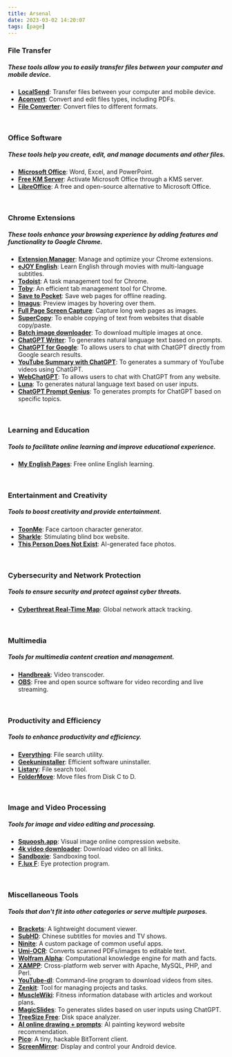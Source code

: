 ```yaml
---
title: Arsenal
date: 2023-03-02 14:20:07
tags: [page]
---
```


### File Transfer

##### These tools allow you to easily transfer files between your computer and mobile device.

- **[LocalSend](https://zerosend.io/)**: Transfer files between your computer and mobile device.
- **[Aconvert](https://www.aconvert.com/)**: Convert and edit files types, including PDFs.
- **[File Converter](https://www.fileconverter.xyz/)**: Convert files to different formats.

<br>

### Office Software

##### These tools help you create, edit, and manage documents and other files.

- **[Microsoft Office](https://www.office.com/)**: Word, Excel, and PowerPoint.
- **[Free KM Server](https://zhuanlan.zhihu.com/p/27222230)**: Activate Microsoft Office through a KMS server.
- **[LibreOffice](https://www.libreoffice.org/)**: A free and open-source alternative to Microsoft Office.

<br>

### Chrome Extensions

##### These tools enhance your browsing experience by adding features and functionality to Google Chrome.

- **[Extension Manager](https://chrome.google.com/webstore/detail/extension-manager/gjldcdngmdknpinoemndlidpcabkggco)**: Manage and optimize your Chrome extensions.
- **[eJOY English](https://chrome.google.com/webstore/detail/ejoy-english-learn-with-m/gbiolhoadnapmnefgkolcfbkeeidpcjf)**: Learn English through movies with multi-language subtitles.
- **[Todoist](https://chrome.google.com/webstore/detail/todoist-for-google/ejcflgpmancpdljkkcpgldgdpkmlonog)**: A task management tool for Chrome.
- **[Toby](https://chrome.google.com/webstore/detail/toby-for-chrome/hddnkoipeenegfoeaoibdmnaalmgkpip)**: An efficient tab management tool for Chrome.
- **[Save to Pocket](https://chrome.google.com/webstore/detail/save-to-pocket/niloccemoadcdkdjlinkgdfekeahmflj)**: Save web pages for offline reading.
- **[Imagus](https://chrome.google.com/webstore/detail/imagus/immpkjjlgappgfkkfieppnmlhakdmaab)**: Preview images by hovering over them.
- **[Full Page Screen Capture](https://chrome.google.com/webstore/detail/full-page-screen-capture/fdpohaocaechififmbbbbbknoalclacl)**: Capture long web pages as images.
- **[SuperCopy](https://chrome.google.com/webstore/detail/supercopy-enable-copy/onepmapfbjohnegdmfhndpefjkppbjkm)**: To enable copying of text from websites that disable copy/paste.
- **[Batch image downloader](https://chrome.google.com/webstore/detail/imageassistant-batch-imag/dbjbempljhcmhlfpfacalomonjpalpko)**: To download multiple images at once.
- **[ChatGPT Writer](https://chrome.google.com/webstore/detail/chatgpt-writer-write-mail/pdnenlnelpdomajfejgapbdpmjkfpjkp/related)**: To generates natural language text based on prompts.
- **[ChatGPT for Google](https://chrome.google.com/webstore/detail/chatgpt-for-google/jgjaeacdkonaoafenlfkkkmbaopkbilf?ref=producthunt)**: To allows users to chat with ChatGPT directly from Google search results.
- **[YouTube Summary with ChatGPT](https://chrome.google.com/webstore/detail/youtube-summary-with-chat/nmmicjeknamkfloonkhhcjmomieiodli/related)**: To generates a summary of YouTube videos using ChatGPT.
- **[WebChatGPT](https://chrome.google.com/webstore/detail/webchatgpt-chatgpt-with-i/lpfemeioodjbpieminkklglpmhlngfcn/related)**: To allows users to chat with ChatGPT from any website.
- **[Luna](https://chrome.google.com/webstore/detail/luna-chatgpt-for-chrome/bignkmclhhmhagjojehblmmaifljphfe/related)**: To generates natural language text based on user inputs.
- **[ChatGPT Prompt Genius](https://chrome.google.com/webstore/detail/chatgpt-prompt-genius/jjdnakkfjnnbbckhifcfchagnpofjffo/related)**: To generates prompts for ChatGPT based on specific topics.

<br>

### Learning and Education

##### Tools to facilitate online learning and improve educational experience.

- **[My English Pages](https://www.myenglishpages.com)**: Free online English learning.

<br>

### Entertainment and Creativity

##### Tools to boost creativity and provide entertainment.

- **[ToonMe](https://toonme.com)**: Face cartoon character generator.
- **[Sharkle](https://sharkle.com)**: Stimulating blind box website.
- **[This Person Does Not Exist](https://thispersondoesnotexist.com)**: AI-generated face photos.

<br>

### Cybersecurity and Network Protection

##### Tools to ensure security and protect against cyber threats.

- **[Cyberthreat Real-Time Map](https://cybermap.kaspersky.com)**: Global network attack tracking.

<br>

### Multimedia

##### Tools for multimedia content creation and management.

- **[Handbreak](https://handbrake.fr/)**: Video transcoder.
- **[OBS](https://obsproject.com/)**: Free and open source software for video recording and live streaming.

<br>

### Productivity and Efficiency

##### Tools to enhance productivity and efficiency.

- **[Everything](https://geekuninstaller.com/)**: File search utility.
- **[Geekuninstaller](https://geekuninstaller.com/)**: Efficient software uninstaller.
- **[Listary](https://www.listary.com/)**: File search tool.
- **[FolderMove](https://foldermove.com/)**: Move files from Disk C to D.

<br>

### Image and Video Processing

##### Tools for image and video editing and processing.

- **[Squoosh.app](http://Squoosh.app)**: Visual image online compression website.
- **[4k video downloader](https://www.4kdownload.com/2)**: Download video on all links.
- **[Sandboxie](https://sandboxie-plus.com/)**: Sandboxing tool.
- **[F.lux F](https://justgetflux.com/)**: Eye protection program.

<br>

### Miscellaneous Tools

##### Tools that don't fit into other categories or serve multiple purposes.

- **[Brackets](http://brackets.io/)**: A lightweight document viewer.
- **[SubHD](http://subhd.tv/)**: Chinese subtitles for movies and TV shows.
- **[Ninite](https://ninite.com/)**: A custom package of common useful apps.
- **[Umi-OCR](https://www.umiocr.com/)**: Converts scanned PDFs/images to editable text.
- **[Wolfram Alpha](https://www.wolframalpha.com/)**: Computational knowledge engine for math and facts.
- **[XAMPP](https://www.apachefriends.org/index.html)**: Cross-platform web server with Apache, MySQL, PHP, and Perl.
- **[YouTube-dl](https://youtube-dl.org/)**: Command-line program to download videos from sites.
- **[Zenkit](https://zenkit.com/)**: Tool for managing projects and tasks.
- **[MuscleWiki](https://musclewiki.com)**: Fitness information database with articles and workout plans.
- **[MagicSlides](https://workspace.google.com/marketplace/app/magicslides_app_gpt_for_slides/371894645570)**: To generates slides based on user inputs using ChatGPT.
- **[TreeSize Free](https://www.jam-software.com/treesize_free)**: Disk space analyzer.
- **[AI online drawing + prompts](https://www.freedidi.com/6738.html)**: AI painting keyword website recommendation.
- **[Pico](https://github.com/picotorrent/picotorrent)**: A tiny, hackable BitTorrent client.
- **[ScreenMirror](https://github.com/Genymobile/scrcpy)**: Display and control your Android device.

<br>